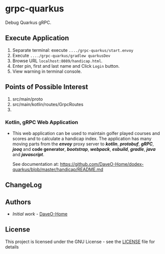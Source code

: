 # grpc-quarkus

Debug Quarkus gRPC.

## Execute Application

1. Separate terminal: execute `..../grpc-quarkus/start.envoy`
2. Execute `..../grpc-quarkus/gradlew quarkusDev`
3. Browse URL `localhost:8089/handicap.html`.
4. Enter pin, first and last name and Click `Login` button.
5. View warning in terminal console.

## Points of Possible Interest 

1. src/main/proto
2. src/main/kotlin/routes/GrpcRoutes
3.

### Kotlin, gRPC Web Application

* This web application can be used to maintain golfer played courses and scores and to calculate a handicap index. The application has many moving parts from the ___envoy___ proxy server to ___kotlin___, ___protobuf___, ___gRPC___, ___jooq___ and __code generator__, ___bootstrap___, ___webpack___, ___esbuild___, ___gradle___, ___java___ and ___javascript___.

  See documentation at: <https://github.com/DaveO-Home/dodex-quarkus/blob/master/handicap/README.md>

## ChangeLog

## Authors

* *Initial work* - [DaveO-Home](https://github.com/DaveO-Home)

## License

This project is licensed under the GNU License - see the [LICENSE](LICENSE) file for details
